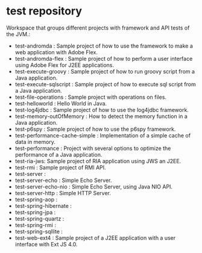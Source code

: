 # test repository

Workspace that groups different projects with framework and API tests of the JVM.:

- test-andromda : Sample project of how to use the framework to make a web application with Adobe Flex.
- test-andromda-flex : Sample project of how to perform a user interface using Adobe Flex for J2EE applications.
- test-execute-groovy : Sample project of how to run groovy script from a Java application.
- test-execute-sqlscript : Sample project of how to execute sql script from a Java application.
- test-file-operations : Sample project with operations on files.
- test-helloworld : Hello World in Java.
- test-log4jdbc : Sample project of how to use the log4jdbc framework.
- test-memory-outOfMemory : How to detect the memory function in a Java application.
- test-p6spy : Sample project of how to use the p6spy framework.
- test-performance-cache-simple : Implementation of a simple cache of data in memory.
- test-performance : Project with several options to optimize the performance of a Java application.
- test-ria-jws: Sample project of RIA application using JWS an J2EE.
- test-rmi : Sample project of RMI API.
- test-server :
- test-server-echo : Simple Echo Server.
- test-server-echo-nio : Simple Echo Server, using Java NIO API.  
- test-server-http : Simple HTTP Server.
- test-spring-aop :
- test-spring-hibernate :
- test-spring-jpa :
- test-spring-quartz :
- test-spring-rmi :
- test-spring-sqllite :
- test-web-ext4 : Sample project of a J2EE application with a user interface with Ext JS 4.0.
